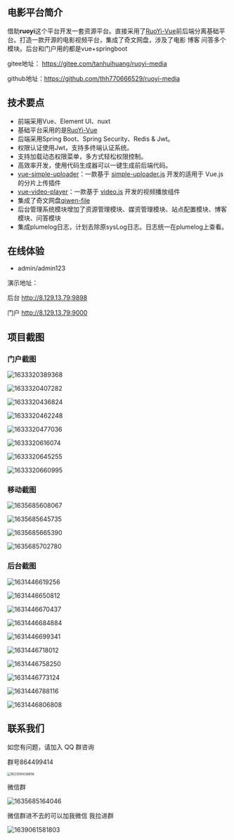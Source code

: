 ## 电影平台简介

借助**ruoyi**这个平台开发一套资源平台。直接采用了[RuoYi-Vue](https://gitee.com/y_project/RuoYi-Vue)前后端分离基础平台。打造一款开源的电影视频平台，集成了奇文网盘，涉及了电影 博客 问答多个模块。后台和门户用的都是vue+springboot

gitee地址： https://gitee.com/tanhuihuang/ruoyi-media

github地址：https://github.com/thh770666529/ruoyi-media

## 技术要点

- 前端采用Vue、Element UI、nuxt
- 基础平台采用的是[RuoYi-Vue](https://gitee.com/y_project/RuoYi-Vue)
- 后端采用Spring Boot、Spring Security、Redis & Jwt。
- 权限认证使用Jwt，支持多终端认证系统。
- 支持加载动态权限菜单，多方式轻松权限控制。
- 高效率开发，使用代码生成器可以一键生成前后端代码。
- [vue-simple-uploader](https://github.com/simple-uploader/vue-uploader/blob/master/README_zh-CN.md)：一款基于 [simple-uploader.js](https://github.com/simple-uploader/Uploader/blob/develop/README_zh-CN.md) 开发的适用于 Vue.js 的分片上传插件
- [vue-video-player](https://github.com/surmon-china/vue-video-player)：一款基于 [video.js](https://docs.videojs.com/) 开发的视频播放组件
- 集成了奇文网盘[qiwen-file](https://gitee.com/qiwen-cloud/qiwen-file)
- 后台管理系统模块增加了资源管理模块、媒资管理模块、站点配置模块、博客模块、问答模块
- 集成plumelog日志，计划去除原sysLog日志。日志统一在plumelog上查看。





##  在线体验

- admin/admin123

演示地址：

后台 http://8.129.13.79:9898

门户 http://8.129.13.79:9000

## 项目截图

### 门户截图

![1633320389368](README.assets/1633320389368.png)



![1633320407282](README.assets/1633320407282.png)





![1633320436824](README.assets/1633320436824.png)



![1633320462248](README.assets/1633320462248.png)



![1633320477036](README.assets/1633320477036.png)



![1633320616074](README.assets/1633320616074.png)



![1633320645255](README.assets/1633320645255.png)





![1633320660995](README.assets/1633320660995.png)





### 移动截图

![1635685608067](README.assets/1635685608067.png)



![1635685645735](README.assets/1635685645735.png)





![1635685665390](README.assets/1635685665390.png)



![1635685702780](README.assets/1635685702780.png)







### 后台截图

![1631446619256](README.assets/1631446619256.png)





![1631446650812](README.assets/1631446650812.png)



![1631446670437](README.assets/1631446670437.png)

![1631446684884](README.assets/1631446684884.png)



![1631446699341](README.assets/1631446699341.png)



![1631446718012](README.assets/1631446718012.png)





![1631446758250](README.assets/1631446758250.png)





![1631446773124](README.assets/1631446773124.png)

![1631446788116](README.assets/1631446788116.png)





![1631446806808](README.assets/1631446806808.png)



##  联系我们

如您有问题，请加入 QQ 群咨询

群号864499414

<img src="README.assets/1623591436656.png" alt="1623591436656" style="zoom:50%;" />

微信群



![1635685164046](README.assets/1635685164046.png)



微信群进不去的可以加我微信 我拉进群

![1639061581803](README.assets/1639061581803.png)